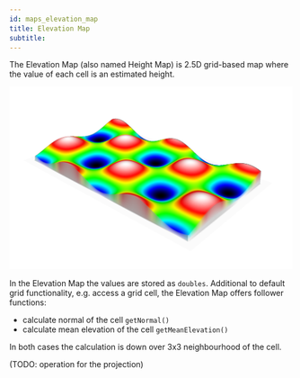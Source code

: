 ```yaml
---
id: maps_elevation_map
title: Elevation Map
subtitle:
---
```


The Elevation Map (also named Height Map) is 2.5D grid-based map where the value of each cell is an estimated height.

<img src="https://raw.githubusercontent.com/envire/envire.github.io/master/images/docs/maps/elevation_map.png" width="600"/>

In the Elevation Map the values are stored as ``doubles``. Additional to default grid functionality, e.g. access a grid cell, the Elevation Map offers follower functions:

* calculate normal of the cell ``getNormal()``
* calculate mean elevation of the cell ``getMeanElevation()``

In both cases the calculation is down over 3x3 neighbourhood of the cell.

(TODO: operation for the projection)


